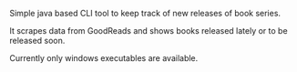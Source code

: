 Simple java based CLI tool to keep track of new releases of book series.

It scrapes data from GoodReads and shows books released lately or to be released soon.

Currently only windows executables are available.
